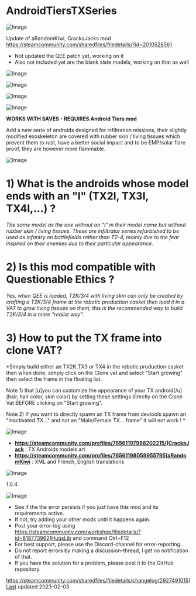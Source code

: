 # AndroidTiersTXSeries

![Image](https://i.imgur.com/buuPQel.png)

Update of aRandomKiwi, CrackaJacks mod
https://steamcommunity.com/sharedfiles/filedetails/?id=2010528561

- Not updated the QEE patch yet, working on it
- Also not included yet are the blank slate models, working on that as well

![Image](https://i.imgur.com/pufA0kM.png)

	
![Image](https://i.imgur.com/Z4GOv8H.png)

![Image](https://i.imgur.com/TEBxhcE.jpg)


![Image](https://i.imgur.com/NosON0p.jpg)


**WORKS WITH SAVES - REQUIRES Android Tiers mod**
  
Add a new serie of androids designed for infiltration missions, their slightly modified exoskeleton are covered with rubber skin / living tissues which prevent them to rust, have a better social impact and to be EMP/solar flare proof, they are however more flammable.

![Image](https://i.imgur.com/fMByeKQ.jpg)


# 1) What is the androids whose model ends with an "I" (TX2I, TX3I, TX4I,...) ?

*The same model as the one without an "I" in their model name but without rubber skin / living tissues. These are infiltrator series refurbished to be used as infantry on battlefields rather than T2-4, mainly due to the fear inspired on their enemies due to their particular appearance.*

# 2) Is this mod compatible with Questionable Ethics ?

*Yes, when QEE is loaded, T2K/3/4 with living skin can only be created by crafting a T2K/3/4 frame at the robotic production casket then load it in a VAT to grow living tissues on them, this is the recommended way to build T2K/3/4 in a more "realist way".*

# 3) How to put the TX frame into clone VAT?

*Simply build either an TX2K,TX3 or TX4 in the robotic production casket then when done, simply click on the Clone vat and select "Start growing" then select the frame in the floating list.

Note 1) that [u]you can customize the appearance of your TX android[/u] (hair, hair color, skin color) by setting these settings directly on the Clone Vat BEFORE clicking on "Start growing".

Note 2) If you want to directly spawn an TX frame from devtools spawn an "Inactivated TX..." and not an "Male/Female TX... frame" it will not work !
*

![Image](https://i.imgur.com/QAWWSjm.jpg)



- **https://steamcommunity.com/profiles/76561197988202215/]CrackaJack** : TX Androids  models art
- **https://steamcommunity.com/profiles/76561198059955795]aRandomKiwi** : XML and French, English translations



![Image](https://i.imgur.com/L4bhibV.jpg)


1.0.4
	
![Image](https://i.imgur.com/PwoNOj4.png)



-  See if the the error persists if you just have this mod and its requirements active.
-  If not, try adding your other mods until it happens again.
-  Post your error-log using https://steamcommunity.com/workshop/filedetails/?id=818773962]HugsLib and command Ctrl+F12
-  For best support, please use the Discord-channel for error-reporting.
-  Do not report errors by making a discussion-thread, I get no notification of that.
-  If you have the solution for a problem, please post it to the GitHub repository.


https://steamcommunity.com/sharedfiles/filedetails/changelog/2927491015]Last updated 2023-02-03
